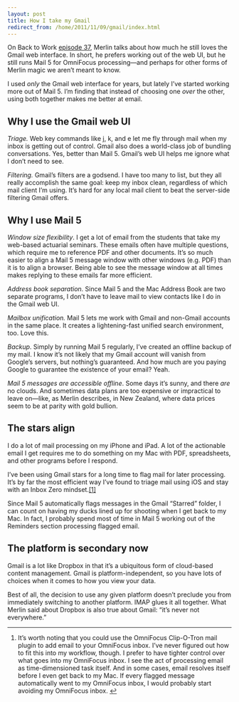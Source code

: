 ```yaml
---
layout: post
title: How I take my Gmail
redirect_from: /home/2011/11/09/gmail/index.html
---
```

<p>On Back to Work <a href="http://5by5.tv/b2w/37-never-not-everywhere">episode 37</a>, Merlin talks about how much he still loves the Gmail web interface. In short, he prefers working out of the web UI, but he still runs Mail 5 for OmniFocus processing—and perhaps for other forms of Merlin magic we aren’t meant to know.</p>
<p>I used <em>only</em> the Gmail web interface for years, but lately I’ve started working more out of Mail 5. I’m finding that instead of choosing one <em>over</em> the other, using both together makes me better at email.</p>
<h2 id="whyiusethegmailwebui">Why I use the Gmail web UI</h2>
<p><em>Triage.</em> Web key commands like j, k, and e let me fly through mail when my inbox is getting out of control. Gmail also does a world-class job of bundling conversations. Yes, better than Mail 5. Gmail’s web UI helps me ignore what I don’t need to see.</p>
<p><em>Filtering.</em> Gmail’s filters are a godsend. I have too many to list, but they all really accomplish the same goal: keep my inbox clean, regardless of which mail client I’m using. It’s hard for any local mail client to beat the server-side filtering Gmail offers.</p>
<h2 id="whyiusemail5">Why I use Mail 5</h2>
<p><em>Window size flexibility</em>. I get a lot of email from the students that take my web-based actuarial seminars. These emails often have multiple questions, which require me to reference PDF and other documents. It’s so much easier to align a Mail 5 message window with other windows (e.g. PDF) than it is to align a browser. Being able to see the message window at all times makes replying to these emails far more efficient.</p>
<p><em>Address book separation</em>. Since Mail 5 and the Mac Address Book are two separate programs, I don’t have to leave mail to view contacts like I do in the Gmail web UI.</p>
<p><em>Mailbox unification.</em> Mail 5 lets me work with Gmail and non-Gmail accounts in the same place. It creates a lightening-fast unified search environment, too. Love this.</p>
<p><em>Backup</em>. Simply by running Mail 5 regularly, I’ve created an offline backup of my mail. I know it’s not likely that my Gmail account will vanish from Google’s servers, but nothing’s guaranteed. And how much are you paying Google to guarantee the existence of your email? Yeah.</p>
<p><em>Mail 5 messages are accessible offline</em>. Some days it’s sunny, and there <em>are</em> no clouds. And sometimes data plans are too expensive or impractical to leave on—like, as Merlin describes, in New Zealand, where data prices seem to be at parity with gold bullion.</p>
<h2 id="thestarsalign">The stars align</h2>
<p>I do a lot of mail processing on my iPhone and iPad. A lot of the actionable email I get requires me to do something on my Mac with PDF, spreadsheets, and other programs before I respond.</p>
<p>I’ve been using Gmail stars for a long time to flag mail for later processing. It’s by far the most efficient way I’ve found to triage mail using iOS and stay with an Inbox Zero mindset.<a id="fnref:1" class="footnote" title="see footnote" href="#fn:1">[1]</a></p>
<p>Since Mail 5 automatically flags messages in the Gmail “Starred” folder, I can count on having my ducks lined up for shooting when I get back to my Mac. In fact, I probably spend most of time in Mail 5 working out of the Reminders section processing flagged email.</p>
<h2 id="theplatformissecondarynow">The platform is secondary now</h2>
<p>Gmail is a lot like Dropbox in that it’s a ubiquitous form of cloud-based content management. Gmail is platform-independent, so you have lots of choices when it comes to how you view your data.</p>
<p>Best of all, the decision to use any given platform doesn’t preclude you from immediately switching to another platform. IMAP glues it all together. What Merlin said about Dropbox is also true about Gmail: “it’s never not everywhere.”</p>
<div class="footnotes">
<hr />
<ol>
<li id="fn:1">
<p>It’s worth noting that you could use the OmniFocus Clip-O-Tron mail plugin to add email to your OmniFocus inbox. I’ve never figured out how to fit this into my workflow, though. I prefer to have tighter control over what goes into my OmniFocus inbox. I see the act of processing email as time-dimensioned task itself. And in some cases, email resolves itself before I even get back to my Mac. If every flagged message automatically went to my OmniFocus inbox, I would probably start avoiding my OmniFocus inbox. <a class="reversefootnote" title="return to article" href="#fnref:1"> ↩</a></p>
</li>
</ol>
</div>
